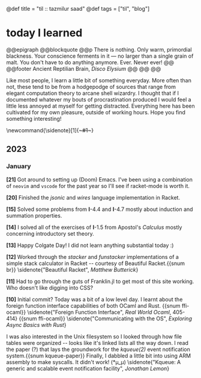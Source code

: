 @def title = "til :: tazmilur saad"
@def tags = ["til", "blog"]

# today I learned

@@epigraph
    @@blockquote
        @@p
            There is nothing. Only warm, primordial blackness. Your conscience ferments in it — no larger than a single grain of malt. You don't have to do anything anymore. Ever. Never ever!
        @@
        @@footer
            Ancient Reptilian Brain, *Disco Elysium*
        @@
    @@
@@


Like most people, I learn a little bit of something everyday. More often than not, these tend to be from a hodgepodge of sources that range from elegant computation theory to arcane shell wizardry. I thought that if I documented whatever my bouts of procrastination produced I would feel a little less annoyed
at myself for getting distracted. Everything here has been cultivated for my own pleasure, outside of working hours. Hope you find something interesting!

\newcommand{\sidenote}[1]{~~~<span class="sidenote">#1</span>~~~}

## 2023

### January

**[21]** Got around to setting up (Doom) Emacs. I've been using a combination of `neovim` and `vscode` for the past year so I'll see if racket-mode is worth it.

**[20]** Finished the *jsonic* and *wires* language implementation in Racket.

**[15]** Solved some problems from **I**-4.4 and **I**-4.7 mostly about induction and summation properties.

**[14]** I solved all of the exercises of **I**-1.5 from Apostol's *Calculus* mostly concerning introductory set theory.

**[13]** Happy Colgate Day! I did not learn anything substantial today :)

**[12]** Worked through the *stacker* and *funstacker* implementations of a simple stack calculator in Racket -- courtesy of Beautiful Racket.{{snum br}} \sidenote{"Beautiful Racket", <em>Matthew Butt­erick</em>}

**[11]** Had to go through the guts of Franklin.jl to get most of this site working. Who doesn't like digging into CSS?

**[10]** Initial commit? Today was a bit of a low level day. I learnt about the foreign function interface capabilities of
both OCaml and Rust.
{{snum ffi-ocaml}}
\sidenote{"Foreign Function Interface", <em>Real World Ocaml</em>, 405-414}
{{snum ffi-ocaml}} 
\sidenote{"Communicating with the OS", <em>Exploring Async Basics with Rust</em>}

I was also interested in the Unix filesystem so I looked through how file tables were organized -- looks like it's linked lists all the way down. I read the paper (?) that lays the groundwork for the *kqueue(2)* event notification system.{{snum kqueue-paper}} Finally, I dabbled a little bit into using ARM assembly to make syscalls. It didn't work! (*μ_μ) \sidenote{"Kqueue: A generic and scalable event notification facility", <em>Jonathan Lemon</em>}








